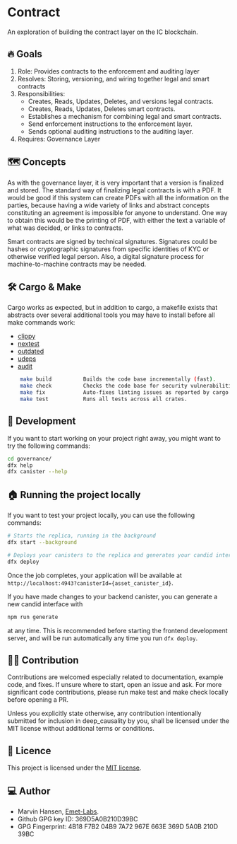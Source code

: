 # Contract

An exploration of building the contract layer on the IC blockchain.

## 🔥 Goals

1) Role: Provides contracts to the enforcement and auditing layer
2) Resolves: Storing, versioning, and wiring together legal and smart contracts
3) Responsibilities:
    * Creates, Reads, Updates, Deletes, and versions legal contracts.
    * Creates, Reads, Updates, Deletes smart contracts.
    * Establishes a mechanism for combining legal and smart contracts.
    * Send enforcement instructions to the enforcement layer.
    * Sends optional auditing instructions to the auditing layer.
4) Requires: Governance Layer

## 🗺️ Concepts

As with the governance layer, it is very important that a version is finalized and stored.
The standard way of finalizing legal contracts is with a PDF. It would be good if this system can create PDFs with all
the information on the parties, because having a wide variety of links and abstract concepts constituting an agreement
is impossible for anyone to understand. One way to obtain this would be the printing of PDF, with either the text a
variable of what was decided, or links to contracts.

Smart contracts are signed by technical signatures. Signatures could be hashes or cryptographic signatures from specific
identities of KYC or otherwise verified legal person. Also, a digital signature process for machine-to-machine contracts
may be needed.

## 🛠️ Cargo & Make

Cargo works as expected, but in addition to cargo, a makefile exists
that abstracts over several additional tools you may have to install
before all make commands work:

* [clippy](https://github.com/rust-lang/rust-clippy)
* [nextest](https://nexte.st/)
* [outdated](https://github.com/kbknapp/cargo-outdated)
* [udeps](https://crates.io/crates/cargo-udeps)
* [audit](https://crates.io/crates/cargo-audit)

```bash 
    make build          Builds the code base incrementally (fast).
    make check          Checks the code base for security vulnerabilities.
    make fix            Auto-fixes linting issues as reported by cargo and clippy.
    make test           Runs all tests across all crates.
```

## 👷 Development

If you want to start working on your project right away, you might want to try the following commands:

```bash
cd governance/
dfx help
dfx canister --help
```

## 🏠 Running the project locally

If you want to test your project locally, you can use the following commands:

```bash
# Starts the replica, running in the background
dfx start --background

# Deploys your canisters to the replica and generates your candid interface
dfx deploy
```

Once the job completes, your application will be available at `http://localhost:4943?canisterId={asset_canister_id}`.

If you have made changes to your backend canister, you can generate a new candid interface with

```bash
npm run generate
```

at any time. This is recommended before starting the frontend development server, and will be run automatically any time
you run `dfx deploy`.

## 👨‍💻 Contribution

Contributions are welcomed especially related to documentation, example code, and fixes.
If unsure where to start, open an issue and ask. For more significant code contributions,
please run make test and make check locally before opening a PR.

Unless you explicitly state otherwise, any contribution intentionally submitted for inclusion in deep_causality by you,
shall be licensed under the MIT license without additional terms or conditions.

## 📜 Licence

This project is licensed under the [MIT license](LICENSE).

## 💻 Author

* Marvin Hansen, [Emet-Labs](https://emet-labs.com/).
* Github GPG key ID: 369D5A0B210D39BC
* GPG Fingerprint: 4B18 F7B2 04B9 7A72 967E 663E 369D 5A0B 210D 39BC